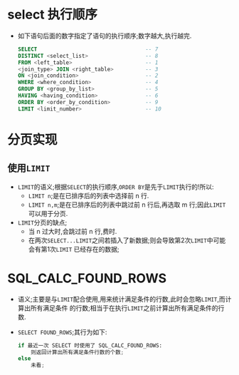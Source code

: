 ---
---

# select 执行顺序
*   如下语句后面的数字指定了语句的执行顺序;数字越大,执行越完.

    ```SQL
    SELECT                                  -- 7
    DISTINCT <select_list>                  -- 8
    FROM <left_table>                       -- 1
    <join_type> JOIN <right_table>          -- 3
    ON <join_condition>                     -- 2
    WHERE <where_condition>                 -- 4
    GROUP BY <group_by_list>                -- 5
    HAVING <having_condition>               -- 6
    ORDER BY <order_by_condition>           -- 9
    LIMIT <limit_number>                    -- 10
    ```

# 分页实现
## 使用`LIMIT`
*   `LIMIT`的语义;根据`SELECT`的执行顺序,`ORDER BY`是先于`LIMIT`执行的!所以:
    -   `LIMIT n`;是在已排序后的列表中选择前 n 行.
    -   `LIMIT n,m`;是在已排序后的列表中跳过前 n 行后,再选取 m 行;因此`LIMIT`可以用于分页.
*   `LIMIT`分页的缺点;
    -   当 n 过大时,会跳过前 n 行,费时.
    -   在两次`SELECT...LIMIT`之间若插入了新数据;则会导致第2次`LIMIT`中可能会有第1次`LIMIT`
        已经存在的数据;

# SQL_CALC_FOUND_ROWS
*   语义;主要是与`LIMIT`配合使用,用来统计满足条件的行数,此时会忽略`LIMIT`,而计算出所有满足条件
    的行数;相当于在执行`LIMIT`之前计算出所有满足条件的行数.
*   `SELECT FOUND_ROWS`;其行为如下:
    
    ```python
    if 最近一次 SELECT 时使用了 SQL_CALC_FOUND_ROWS:
        则返回计算出所有满足条件行数的个数;
    else
        未看;
    ```
